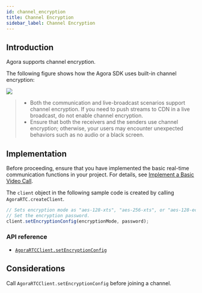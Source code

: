 ```yaml
---
id: channel_encryption
title: Channel Encryption
sidebar_label: Channel Encryption
---
```

## Introduction

Agora supports channel encryption.

The following figure shows how the Agora SDK uses built-in channel encryption:

![](assets-en/agora-encryption-en.png)

> - Both the communication and live-broadcast scenarios support channel encryption. If you need to push streams to CDN in a live broadcast, do not enable channel encryption.
> - Ensure that both the receivers and the senders use channel encryption; otherwise, your users may encounter unexpected behaviors such as no audio or a black screen.

## Implementation

Before proceeding, ensure that you have implemented the basic real-time communication functions in your project. For details, see [Implement a Basic Video Call](basic_call.md).

The `client` object in the following sample code is created by calling `AgoraRTC.createClient`.

```js
// Sets encryption mode as "aes-128-xts", "aes-256-xts", or "aes-128-ecb".
// Set the encryption password.
client.setEncryptionConfig(encryptionMode, password);
```

### API reference
- [`AgoraRTCClient.setEncryptionConfig`](/api/en/interfaces/iagorartcclient.html#setencryptionconfig)

## Considerations
Call `AgoraRTCClient.setEncryptionConfig` before joining a channel.

